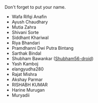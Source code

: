 Don't forget to put your name.

- Wafa Rifqi Anafin
- Ayush Chaudhary
- Mutia Zahra
- Shivani Sorte
- Siddhant Khariwal
- Riya Bhandari
- Pramdhanni Dwi Putra Bintang
- Sarthak Bindal
- Shubham Bawankar (<a href="https://github.com/Shubham56-droid">Shubham56-droid</a>)
- Yash Kamboj
- elangyudha280
- Rajat Mishra
- Akshay Parmar
- RISHABH KUMAR
- Harine Murugan
- Muryadii
